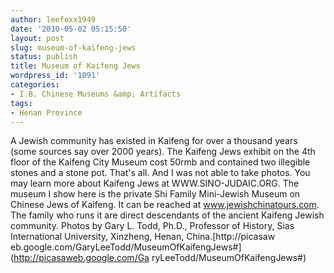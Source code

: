 ```yaml
---
author: leefoxx1949
date: '2010-05-02 05:15:50'
layout: post
slug: museum-of-kaifeng-jews
status: publish
title: Museum of Kaifeng Jews
wordpress_id: '1091'
categories:
- I.B. Chinese Museums &amp; Artifacts
tags:
- Henan Province
---
```


A Jewish community has existed in Kaifeng for over a thousand years (some
sources say over 2000 years). The Kaifeng Jews exhibit on the 4th floor of the
Kaifeng City Museum cost 50rmb and contained two illegible stones and a stone
pot. That's all. And I was not able to take photos. You may learn more about
Kaifeng Jews at WWW.SINO-JUDAIC.ORG. The museum I show here is the private Shi
Family Mini-Jewish Museum on Chinese Jews of Kaifeng. It can be reached at
www.jewishchinatours.com. The family who runs it are direct descendants of the
ancient Kaifeng Jewish community. Photos by Gary L. Todd, Ph.D., Professor of
History, Sias International University, Xinzheng, Henan, China.[http://picasaw
eb.google.com/GaryLeeTodd/MuseumOfKaifengJews#](http://picasaweb.google.com/Ga
ryLeeTodd/MuseumOfKaifengJews#)


